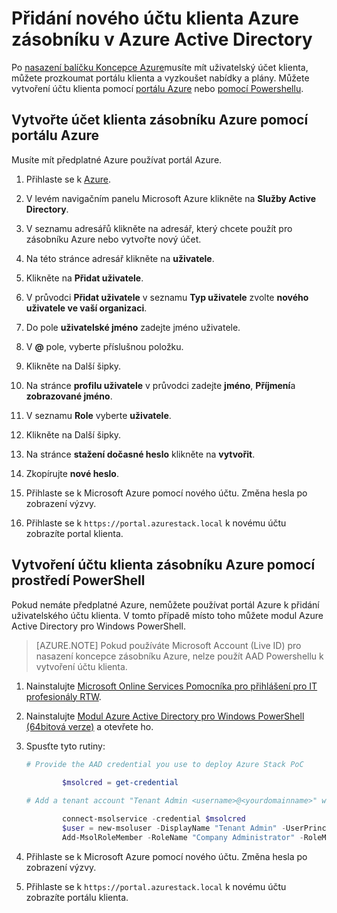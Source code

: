 <properties
    pageTitle="Přidání nového účtu klienta Azure zásobníku v Azure Active Directory | Microsoft Azure"
    description="Po zavedení Microsoft Azure zásobníku Koncepce, musíte vytvořit aspoň jednoho klienta uživatelský účet, můžete prozkoumat portálu klienta."
    services="azure-stack"
    documentationCenter=""
    authors="ErikjeMS"
    manager="byronr"
    editor=""/>

<tags
    ms.service="azure-stack"
    ms.workload="na"
    ms.tgt_pltfrm="na"
    ms.devlang="na"
    ms.topic="article"
    ms.date="09/26/2016"
    ms.author="erikje"/>

# <a name="add-a-new-azure-stack-tenant-account-in-azure-active-directory"></a>Přidání nového účtu klienta Azure zásobníku v Azure Active Directory

Po [nasazení balíčku Koncepce Azure](azure-stack-run-powershell-script.md)musíte mít uživatelský účet klienta, můžete prozkoumat portálu klienta a vyzkoušet nabídky a plány. Můžete vytvoření účtu klienta pomocí [portálu Azure](#create-an-azure-stack-tenant-account-using-the-azure-portal) nebo [pomocí Powershellu](#create-an-azure-stack-tenant-account-using-powershell).

## <a name="create-an-azure-stack-tenant-account-using-the-azure-portal"></a>Vytvořte účet klienta zásobníku Azure pomocí portálu Azure

Musíte mít předplatné Azure používat portál Azure.

1. Přihlaste se k [Azure](http://manage.windowsazure.com).

2.  V levém navigačním panelu Microsoft Azure klikněte na **Služby Active Directory**.

3.  V seznamu adresářů klikněte na adresář, který chcete použít pro zásobníku Azure nebo vytvořte nový účet.

4.  Na této stránce adresář klikněte na **uživatele**.

5.  Klikněte na **Přidat uživatele**.

6.  V průvodci **Přidat uživatele** v seznamu **Typ uživatele** zvolte **nového uživatele ve vaší organizaci**.

7.  Do pole **uživatelské jméno** zadejte jméno uživatele.

8.  V **@** pole, vyberte příslušnou položku.

9.  Klikněte na Další šipky.

10.  Na stránce **profilu uživatele** v průvodci zadejte **jméno**, **Příjmení**a **zobrazované jméno**.

11. V seznamu **Role** vyberte **uživatele**.

12. Klikněte na Další šipky.

13. Na stránce **stažení dočasné heslo** klikněte na **vytvořit**.

14. Zkopírujte **nové heslo**.

15. Přihlaste se k Microsoft Azure pomocí nového účtu. Změna hesla po zobrazení výzvy.

16. Přihlaste se k `https://portal.azurestack.local` k novému účtu zobrazíte portal klienta.

## <a name="create-an-azure-stack-tenant-account-using-powershell"></a>Vytvoření účtu klienta zásobníku Azure pomocí prostředí PowerShell

Pokud nemáte předplatné Azure, nemůžete používat portál Azure k přidání uživatelského účtu klienta. V tomto případě místo toho můžete modul Azure Active Directory pro Windows PowerShell.

> [AZURE.NOTE] Pokud používáte Microsoft Account (Live ID) pro nasazení koncepce zásobníku Azure, nelze použít AAD Powershellu k vytvoření účtu klienta. 

1.  Nainstalujte [Microsoft Online Services Pomocníka pro přihlášení pro IT profesionály RTW](https://www.microsoft.com/en-us/download/details.aspx?id=41950).

2.  Nainstalujte [Modul Azure Active Directory pro Windows PowerShell (64bitová verze)](http://go.microsoft.com/fwlink/p/?linkid=236297) a otevřete ho.

3.  Spusťte tyto rutiny:




    ```powershell
    # Provide the AAD credential you use to deploy Azure Stack PoC
   
            $msolcred = get-credential
    
    # Add a tenant account "Tenant Admin <username>@<yourdomainname>" with the initial password "<password>".
    
            connect-msolservice -credential $msolcred
            $user = new-msoluser -DisplayName "Tenant Admin" -UserPrincipalName <username>@<yourdomainname> -Password <password>
            Add-MsolRoleMember -RoleName "Company Administrator" -RoleMemberType User -RoleMemberObjectId $user.ObjectId
    
    ```

4.  Přihlaste se k Microsoft Azure pomocí nového účtu. Změna hesla po zobrazení výzvy.

5.  Přihlaste se k `https://portal.azurestack.local` k novému účtu zobrazíte portálu klienta.



